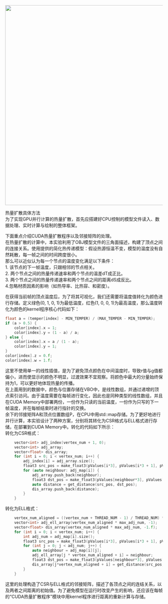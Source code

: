 <img src="https://github.com/DarkSleeper/Cuda-Heat-Spread/assets/48831197/10c92701-9e89-44cb-8328-9fde635dff22" width="640">

热量扩散具体方法<br>
为了实现GPU并行计算的热量扩散，首先应搭建好CPU控制的模型文件读入、数据处理、实时计算与绘制的整体框架。

下面重点介绍CUDA热量扩散程序以及邻接矩阵的处理。<br>
在热量扩散的计算中，本实验利用了OBJ模型文件的三角面描述，构建了顶点之间的连接关系。使用提供的简化热传递模型：假设热源恒温不变，模型的温度没有自然耗散，每一帧之间的时间跨度很小。<br>
那么可以近似认为每一个节点的温度变化满足以下条件：<br>
	1. 该节点的下一帧温度，只跟相邻的节点相关。<br>
	2. 两个节点之间的热量传递速率和两个节点的温差dT成正比。<br>
	3. 两个节点之间的热量传递速率和两个节点之间的距离dS成反比。<br>
	4.忽略材质因素的影响（如热导率、比热容、和密度）。

在获得当前帧的顶点温度后，为了将其可视化，我们还需要将温度值转化为颜色进行存储。定义绿色(0, 1, 0, 1)为最低温度，红色(1, 0, 0, 1)为最高温度，那么温度转化为颜色的kernel程序核心代码如下：<br>
```c++
float a = (temper[index] - MIN_TEMPER) / (MAX_TEMPER - MIN_TEMPER);
if (a > 0.5) {
	color[index].x = 1;
	color[index].y = (1 - a) / a;
} else {
	color[index].x = a / (1 - a);
	color[index].y = 1;
}
color[index].z = 0.f;
color[index].w = 1.f;
```

这里不使用单一的线性插值，是为了避免顶点颜色在中间温度时，导致r值与g值都偏小，进而使显示的颜色不明显，过渡效果不宜观察。将颜色中最大的分量始终保持为1，可以更好地体现热量的传播。<br>
在上面用到的数据中，颜色与位置存储在VBO中，是线性数组，并通过递增的顶点索引访问。由于温度需要在每帧进行变化，因此也是同种类型的线性数组，并且在CUDA Memory中部署两份，一份作为只读的当前温度，一份作为只写的下一帧温度，并在每帧结束时进行指针的交换。<br>
余下的邻接矩阵A和顶点位置数组P，在CPU中用std::map存储。为了更好地进行并行计算，本实验设计了两种方案，分别将其转化为CSR格式与ELL格式进行存储，在部署到CUDA Memory中。转化的代码如下所示：<br>
转化为CSR格式：<br>
```c++
	vector<int> adj_index(vertex_num + 1, 0);
	vector<int>	adj_array;
	vector<float> dis_array;
	for (int i = 0; i < vertex_num; i++) {
		adj_index[i] = adj_array.size();
		float3 src_pos = make_float3(pValues[i*3], pValues[i*3 + 1], pValues[i*3 + 2]);
		for (auto neighbour: adj_map[i]) {
			adj_array.push_back(neighbour);
			float3 dst_pos = make_float3(pValues[neighbour*3], pValues[neighbour*3 + 1], pValues[neighbour*3 + 2]);
			auto distance = get_distance(src_pos, dst_pos);
			dis_array.push_back(distance);
		}
	}
```

转化为ELL格式：<br>
```c++
	vertex_num_aligned = ((vertex_num + THREAD_NUM - 1) / THREAD_NUM) * THREAD_NUM;
	vector<int> adj_ell_array(vertex_num_aligned * max_adj_num, -1);
	vector<float> dis_array(vertex_num_aligned * max_adj_num, -1.f);
	for (int i = 0; i < vertex_num; i++) {
		int adj_num = adj_map[i].size();
		float3 src_pos = make_float3(pValues[i*3], pValues[i*3 + 1], pValues[i*3 + 2]);
		for (int j = 0; j < adj_num; j++) {
			auto neighbour = adj_map[i][j];
			adj_ell_array[j * vertex_num_aligned + i] = neighbour;
			float3 dst_pos = make_float3(pValues[neighbour*3], pValues[neighbour*3 + 1], pValues[neighbour*3 + 2]);
			dis_array[j*vertex_num_aligned + i] = get_distance(src_pos, dst_pos);
		}
	}
```
这里的处理构造了CSR与ELL格式的邻接矩阵，描述了各顶点之间的连结关系，以及两者之间距离的初始值。为了避免模型在运行时改变产生的影响，还应该在每帧的“CUDA热量扩散程序”模块中用kernel程序进行距离的重新计算与存储。<br>
